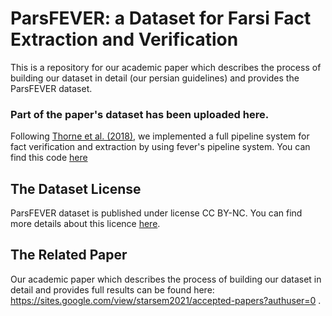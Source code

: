 # ParsFEVER: a Dataset for Farsi Fact Extraction and Verification

This is a repository for our academic paper which describes the process of building our dataset in detail (our persian guidelines) and provides the ParsFEVER dataset.

### Part of the paper's dataset has been uploaded here. 

Following [Thorne et al. (2018)](https://aclanthology.org/N18-1074/), we implemented a full pipeline system for fact verification and extraction by using fever's pipeline system. You can find this code [here](https://github.com/awslabs/fever)

## The Dataset License 

ParsFEVER dataset is published under license CC BY-NC. You can find more details about this licence [here](https://creativecommons.org/licenses/by-nc/4.0).


## The Related Paper

Our academic paper which describes the process of building our dataset in detail and provides full results can be found here: https://sites.google.com/view/starsem2021/accepted-papers?authuser=0 .
